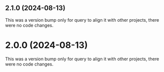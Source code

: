 ## 2.1.0 (2024-08-13)

This was a version bump only for query to align it with other projects, there were no code changes.

# 2.0.0 (2024-08-13)

This was a version bump only for query to align it with other projects, there were no code changes.